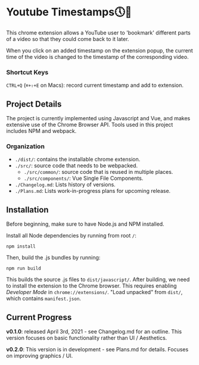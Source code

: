 # Youtube Timestamps🕔🔖
This chrome extension allows a YouTube user to 'bookmark' different parts of a video so that they could come back to it later.

When you click on an added timestamp on the extension popup, the current time of the video is changed to the timestamp of the corresponding video.

### Shortcut Keys
`CTRL+Q` (`⌘+⇧+E` on Macs): record current timestamp and add to extension.

## Project Details
The project is currently implemented using Javascript and Vue, and makes extensive use of the Chrome Browser API.
Tools used in this project includes NPM and webpack.

### Organization
- `./dist/`: contains the installable chrome extension.
- `./src/`: source code that needs to be webpacked.
  - `./src/common/`: source code that is reused in multiple places.
  - `./src/components/`: Vue Single File Components.
- `./Changelog.md`: Lists history of versions.
- `./Plans.md`: Lists work-in-progress plans for upcoming release.

## Installation
Before beginning, make sure to have Node.js and NPM installed.


Install all Node dependencies by running from root `/`:

`npm install`

Then, build the .js bundles by running:

`npm run build`

This builds the source .js files to `dist/javascript/`. After building, we need to install the extension to the Chrome browser. This requires enabling *Developer Mode* in `chrome://extensions/`.
"Load unpacked" from `dist/`, which contains `manifest.json`.

## Current Progress
**v0.1.0**: released April 3rd, 2021 - see Changelog.md for an outline. This version focuses on basic functionality rather than UI / Aesthetics.

**v0.2.0**: This version is in development - see Plans.md for details. Focuses on improving graphics / UI.
